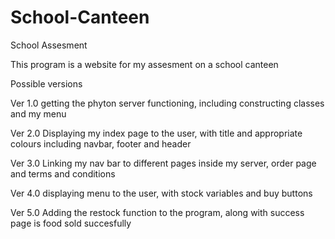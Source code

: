 # School-Canteen
School Assesment

This program is a website for my assesment on a school canteen

Possible versions

Ver 1.0
  getting the phyton server functioning, including constructing classes and my menu
  
 Ver 2.0
  Displaying my index page to the user, with title and appropriate colours including navbar, footer and header

 Ver 3.0
  Linking my nav bar to different pages inside my server, order page and terms and conditions
  
 Ver 4.0
  displaying menu to the user, with stock variables and buy buttons 
  
 Ver 5.0
  Adding the restock function to the program, along with success page is food sold succesfully
